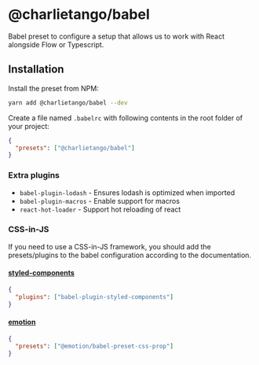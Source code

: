 # @charlietango/babel

Babel preset to configure a setup that allows us to work with React alongside
Flow or Typescript.

## Installation

Install the preset from NPM:

```sh
yarn add @charlietango/babel --dev
```

Create a file named `.babelrc` with following contents in the root folder of
your project:

```json
{
  "presets": ["@charlietango/babel"]
}
```

### Extra plugins

* `babel-plugin-lodash` - Ensures lodash is optimized when imported
* `babel-plugin-macros` - Enable support for macros
* `react-hot-loader` - Support hot reloading of react

### CSS-in-JS

If you need to use a CSS-in-JS framework, you should add the presets/plugins to
the babel configuration according to the documentation.

#### [styled-components](https://www.styled-components.com/docs/tooling#babel-plugin)

```json
{
  "plugins": ["babel-plugin-styled-components"]
}
```

#### [emotion](https://emotion.sh/docs/@emotion/babel-preset-css-prop)

```json
{
  "presets": ["@emotion/babel-preset-css-prop"]
}
```

